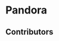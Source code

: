 # Pandora

## Contributors

<!-- readme: contributors -start -->
<!-- readme: contributors -end -->
